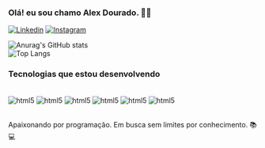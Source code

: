 ### Olá! eu sou chamo Alex Dourado. 🙋‍♂️

[![Linkedin](https://img.shields.io/badge/LinkedIn-0077B5?style=for-the-badge&logo=linkedin&logoColor=white)](https://www.linkedin.com/in/alex-dourado-reis-8b3b70169/)
[![Instagram](https://img.shields.io/badge/Instagram-E4405F?style=for-the-badge&logo=instagram&logoColor=white)](https://www.instagram.com/alex.dourado02/)

![Anurag's GitHub stats](https://github-readme-stats.vercel.app/api?username=alexdeveloperr&show_icons=true&theme=transparent)<br>
![Top Langs](https://github-readme-stats.vercel.app/api/top-langs/?username=alexdeveloperr&layout=compact)

### Tecnologias que estou desenvolvendo

<div style="display: inline_block"><br>
    <img align="center" alt="html5" src="https://img.shields.io/badge/HTML5-E34F26?style=for-the-badge&logo=html5&logoColor=white" />
    <img align="center" alt="html5" src="https://img.shields.io/badge/CSS-239120?&style=for-the-badge&logo=css3&logoColor=white" />
    <img align="center" alt="html5" src="https://img.shields.io/badge/JavaScript-F7DF1E?style=for-the-badge&logo=javascript&logoColor=black" />
    <img align="center" alt="html5" src="https://img.shields.io/badge/Node.js-43853D?style=for-the-badge&logo=node.js&logoColor=white" />
    <img align="center" alt="html5" src="https://img.shields.io/badge/React-20232A?style=for-the-badge&logo=react&logoColor=61DAFB" />
    <img align="center" alt="html5" src="https://img.shields.io/badge/Python-14354C?style=for-the-badge&logo=python&logoColor=white" />

</div><br>

Apaixonando por programação. Em busca sem limites por conhecimento. 📚💻
